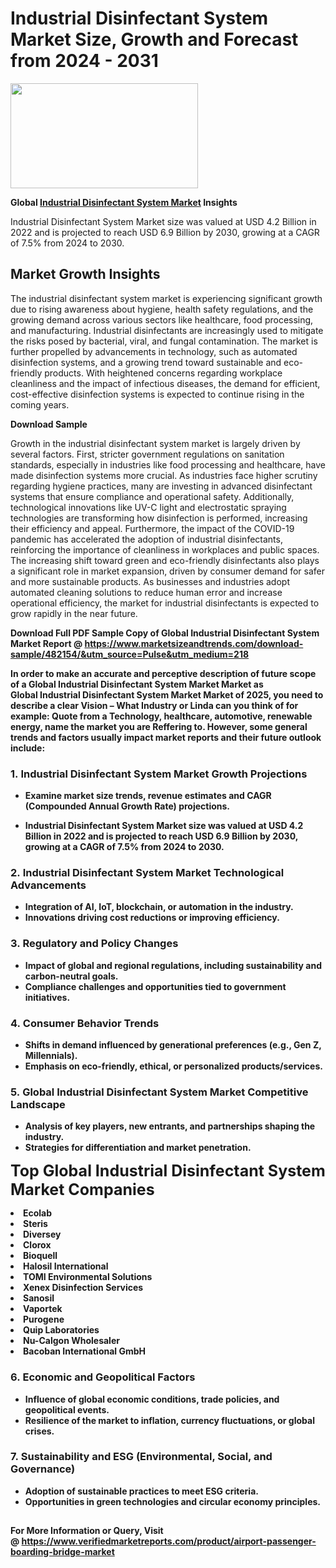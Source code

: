 <H1>Industrial Disinfectant System Market Size, Growth and Forecast from 2024 - 2031</H1><img class="aligncenter size-medium wp-image-584254" src="https://thirdeyenews.in/wp-content/uploads/2024/09/Global-Market-Research-300x168.jpeg" alt="" width="300" height="168" /><p><strong>Global&nbsp;<a href="https://www.marketsizeandtrends.com/download-sample/482154/&amp;utm_source=Pulse&amp;utm_medium=218">Industrial Disinfectant System Market</a> Insights</strong></p><p>Industrial Disinfectant System Market size was valued at USD 4.2 Billion in 2022 and is projected to reach USD 6.9 Billion by 2030, growing at a CAGR of 7.5% from 2024 to 2030.</p><p><h2>Market Growth Insights</h2> <p>The industrial disinfectant system market is experiencing significant growth due to rising awareness about hygiene, health safety regulations, and the growing demand across various sectors like healthcare, food processing, and manufacturing. Industrial disinfectants are increasingly used to mitigate the risks posed by bacterial, viral, and fungal contamination. The market is further propelled by advancements in technology, such as automated disinfection systems, and a growing trend toward sustainable and eco-friendly products. With heightened concerns regarding workplace cleanliness and the impact of infectious diseases, the demand for efficient, cost-effective disinfection systems is expected to continue rising in the coming years.</p> <p><strong>Download Sample</strong></p> <p>Growth in the industrial disinfectant system market is largely driven by several factors. First, stricter government regulations on sanitation standards, especially in industries like food processing and healthcare, have made disinfection systems more crucial. As industries face higher scrutiny regarding hygiene practices, many are investing in advanced disinfectant systems that ensure compliance and operational safety. Additionally, technological innovations like UV-C light and electrostatic spraying technologies are transforming how disinfection is performed, increasing their efficiency and appeal. Furthermore, the impact of the COVID-19 pandemic has accelerated the adoption of industrial disinfectants, reinforcing the importance of cleanliness in workplaces and public spaces. The increasing shift toward green and eco-friendly disinfectants also plays a significant role in market expansion, driven by consumer demand for safer and more sustainable products. As businesses and industries adopt automated cleaning solutions to reduce human error and increase operational efficiency, the market for industrial disinfectants is expected to grow rapidly in the near future.</p> <p><strong></p><p><span class=""><strong>Download Full PDF Sample Copy of Global Industrial Disinfectant System Market Report</strong> @ <a href="https://www.marketsizeandtrends.com/download-sample/482154/&amp;utm_source=Pulse&amp;utm_medium=218" target="_blank">https://www.marketsizeandtrends.com/download-sample/482154/&amp;utm_source=Pulse&amp;utm_medium=218</a></span></p><p>In order to make an accurate and perceptive description of future scope of a Global&nbsp;Industrial Disinfectant System Market Market as Global&nbsp;Industrial Disinfectant System Market Market of 2025, you need to describe a clear Vision &ndash; What Industry or Linda can you think of for example: Quote from a Technology, healthcare, automotive, renewable energy, name the market you are Reffering to. However, some general trends and factors usually impact market reports and their future outlook include:</p><h3>1.&nbsp;<strong>Industrial Disinfectant System Market Growth Projections</strong></h3><ul><li>Examine market size trends, revenue estimates and CAGR (Compounded Annual Growth Rate) projections.</li><li><p>Industrial Disinfectant System Market size was valued at USD 4.2 Billion in 2022 and is projected to reach USD 6.9 Billion by 2030, growing at a CAGR of 7.5% from 2024 to 2030.</p></li></ul><h3>2.&nbsp;<strong>Industrial Disinfectant System Market Technological Advancements</strong></h3><ul><li>Integration of AI, IoT, blockchain, or automation in the industry.</li><li>Innovations driving cost reductions or improving efficiency.</li></ul><h3>3.&nbsp;<strong>Regulatory and Policy Changes</strong></h3><ul><li>Impact of global and regional regulations, including sustainability and carbon-neutral goals.</li><li>Compliance challenges and opportunities tied to government initiatives.</li></ul><h3>4.&nbsp;<strong>Consumer Behavior Trends</strong></h3><ul><li>Shifts in demand influenced by generational preferences (e.g., Gen Z, Millennials).</li><li>Emphasis on eco-friendly, ethical, or personalized products/services.</li></ul><h3>5.&nbsp;<strong>Global Industrial Disinfectant System Market Competitive Landscape</strong></h3><ul><li>Analysis of key players, new entrants, and partnerships shaping the industry.</li><li>Strategies for differentiation and market penetration.</li></ul><p data-pm-slice="1 1 []"><span style="color: inherit; font-family: inherit; font-size: 25px;">Top Global Industrial Disinfectant System Market Companies</span></p><div class="" data-test-id=""><p><li>Ecolab</li><li> Steris</li><li> Diversey</li><li> Clorox</li><li> Bioquell</li><li> Halosil International</li><li> TOMI Environmental Solutions</li><li> Xenex Disinfection Services</li><li> Sanosil</li><li> Vaportek</li><li> Purogene</li><li> Quip Laboratories</li><li> Nu-Calgon Wholesaler</li><li> Bacoban International GmbH</li></p></div><h3>6.&nbsp;<strong>Economic and Geopolitical Factors</strong></h3><ul><li>Influence of global economic conditions, trade policies, and geopolitical events.</li><li>Resilience of the market to inflation, currency fluctuations, or global crises.</li></ul><h3>7.&nbsp;<strong>Sustainability and ESG (Environmental, Social, and Governance)</strong></h3><ul><li>Adoption of sustainable practices to meet ESG criteria.</li><li>Opportunities in green technologies and circular economy principles.</li></ul><h2><strong style="font-size: 14px;">For More Information or Query, Visit @&nbsp;</strong><a style="background-color: #ffffff; font-size: 14px;" href="https://www.marketsizeandtrends.com/report/industrial-disinfectant-system-market/" target="_blank">https://www.verifiedmarketreports.com/product/airport-passenger-boarding-bridge-market</a></h2>
